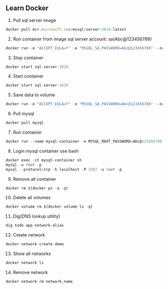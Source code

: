 ## Learn Docker

1. Pull sql server image

```js
docker pull mcr.microsoft.com/mssql/server:2019-latest
```

2. Run container from image sql server account: sa(Abc@123456789)

```js
docker run -e "ACCEPT_EULA=Y" -e "MSSQL_SA_PASSWORD=Abc@123456789" --name sql-server-2019 -p 1435:1433 -d mcr.microsoft.com/mssql/server:2019-latest
```

3. Stop container

```js
docker start sql-server-2019
```

4. Start container

```js
docker start sql-server-2019
```

5. Save data to volume

```js
docker run -e "ACCEPT_EULA=Y" -e "MSSQL_SA_PASSWORD=Abc@123456789" --name sql-server-2019 -v my-volum-1:/var/opt/mssql -p 1435:1433 -d mcr.microsoft.com/mssql/server:2019-latest
```

6. Pull mysql

```js
docker pull mysql
```

7. Run container

```js
docker run --name mysql-container -e MYSQL_ROOT_PASSWORD=Abc@123456789 -p 3307:3306 -v mysql-volume:/var/lib/mysql -d mysql
```

8. Login mysql container use bash

```js
docker exec -it mysql-container sh
mysql -u root -p
mysql --protocol=tcp -h localhost -P 3307 -u root -p

```

9. Remove all container

```js
docker rm $(docker ps -a -q)
```

10. Delete all volumes

```js
docker volume rm $(docker volume ls -q)
```

11. Dig(DNS lookup utility)

```js
dig todo-app-network-alias
```

12. Create network

```js
docker network create demo
```

13. Show all networks

```js
docker network ls
```

14. Remove network

```js
docker network rm network_name
```
